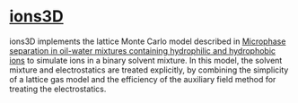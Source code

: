 <!--
.. title: ions3D
.. slug: ions3D
.. date: 2018-01-04 21:35:00 UTC+01:00
.. tags: 
.. category: 
.. link:
.. description: 
.. type: text
.. pretty_url: False
.. image: /files/ions3d.png
-->

<h1><a href="https://bitbucket.org/Grieverheart/ions3d" target="_blank">ions3D</a></h1>

ions3D implements the lattice Monte Carlo model described in [Microphase separation in oil-water mixtures containing hydrophilic and hydrophobic ions](https://journals.aps.org/prl/abstract/10.1103/PhysRevLett.119.218001) to simulate ions in a binary solvent mixture. In this model, the solvent mixture and electrostatics are treated explicitly, by combining the simplicity of a lattice gas model and the efficiency of the auxiliary field method for treating the electrostatics.
